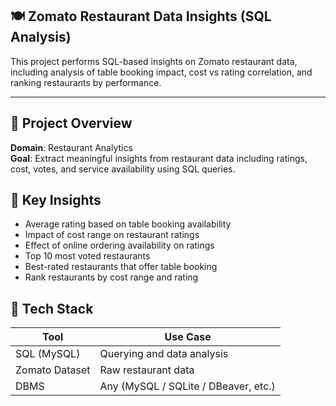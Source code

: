 

## 🍽️ Zomato Restaurant Data Insights (SQL Analysis)

This project performs SQL-based insights on Zomato restaurant data, including analysis of table booking impact, cost vs rating correlation, and ranking restaurants by performance.

---

## 📌 Project Overview

**Domain**: Restaurant Analytics  
**Goal**: Extract meaningful insights from restaurant data including ratings, cost, votes, and service availability using SQL queries.


## 🎯 Key Insights

- Average rating based on table booking availability
- Impact of cost range on restaurant ratings
- Effect of online ordering availability on ratings
- Top 10 most voted restaurants
- Best-rated restaurants that offer table booking
- Rank restaurants by cost range and rating



## 🧰 Tech Stack

| Tool       | Use Case                  |
|------------|---------------------------|
| SQL (MySQL) | Querying and data analysis |
| Zomato Dataset | Raw restaurant data      |
| DBMS        | Any (MySQL / SQLite / DBeaver, etc.) 

